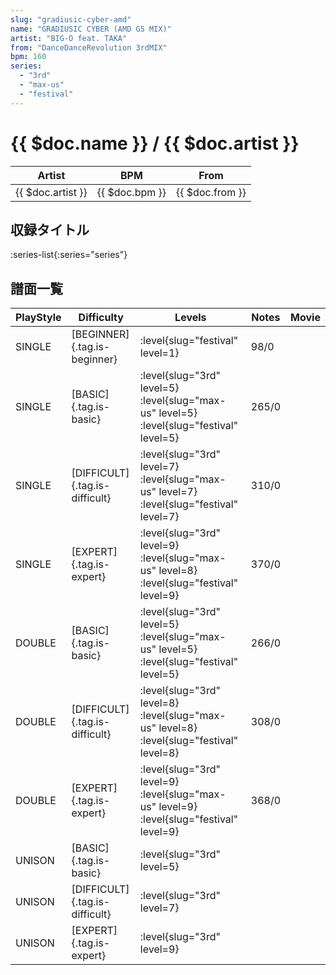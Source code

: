 ```yaml
---
slug: "gradiusic-cyber-amd"
name: "GRADIUSIC CYBER (AMD G5 MIX)"
artist: "BIG-O feat. TAKA"
from: "DanceDanceRevolution 3rdMIX"
bpm: 160
series:
  - "3rd"
  - "max-us"
  - "festival"
---
```


# {{ $doc.name }} / {{ $doc.artist }}

|Artist|BPM|From|
|------|---|----|
|{{ $doc.artist }}|{{ $doc.bpm }}|{{ $doc.from }}|

## 収録タイトル

:series-list{:series="series"}

## 譜面一覧

|PlayStyle|Difficulty|Levels|Notes|Movie|
|---------|----------|------|-----|-----|
|SINGLE|[BEGINNER]{.tag.is-beginner}|<div class="field is-grouped is-grouped-multiline">:level{slug="festival" level=1}</div>|98/0||
|SINGLE|[BASIC]{.tag.is-basic}|<div class="field is-grouped is-grouped-multiline">:level{slug="3rd" level=5} :level{slug="max-us" level=5} :level{slug="festival" level=5}</div>|265/0||
|SINGLE|[DIFFICULT]{.tag.is-difficult}|<div class="field is-grouped is-grouped-multiline">:level{slug="3rd" level=7} :level{slug="max-us" level=7} :level{slug="festival" level=7}</div>|310/0||
|SINGLE|[EXPERT]{.tag.is-expert}|<div class="field is-grouped is-grouped-multiline">:level{slug="3rd" level=9} :level{slug="max-us" level=8} :level{slug="festival" level=9}</div>|370/0||
|DOUBLE|[BASIC]{.tag.is-basic}|<div class="field is-grouped is-grouped-multiline">:level{slug="3rd" level=5} :level{slug="max-us" level=5} :level{slug="festival" level=5}</div>|266/0||
|DOUBLE|[DIFFICULT]{.tag.is-difficult}|<div class="field is-grouped is-grouped-multiline">:level{slug="3rd" level=8} :level{slug="max-us" level=8} :level{slug="festival" level=8}</div>|308/0||
|DOUBLE|[EXPERT]{.tag.is-expert}|<div class="field is-grouped is-grouped-multiline">:level{slug="3rd" level=9} :level{slug="max-us" level=9} :level{slug="festival" level=9}</div>|368/0||
|UNISON|[BASIC]{.tag.is-basic}|<div class="field is-grouped is-grouped-multiline">:level{slug="3rd" level=5}</div>|||
|UNISON|[DIFFICULT]{.tag.is-difficult}|<div class="field is-grouped is-grouped-multiline">:level{slug="3rd" level=7}</div>|||
|UNISON|[EXPERT]{.tag.is-expert}|<div class="field is-grouped is-grouped-multiline">:level{slug="3rd" level=9}</div>|||
